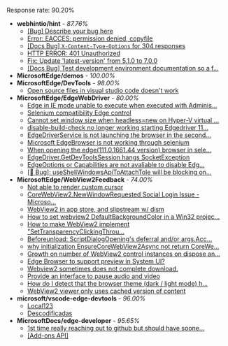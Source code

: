 Response rate: 90.20%

* **webhintio/hint** - _87.76%_
  * [[Bug] Describe your bug here](https://github.com/webhintio/hint/issues/5509)
  * [Error: EACCES: permission denied, copyfile](https://github.com/webhintio/hint/issues/5432)
  * [[Docs Bug] `X-Content-Type-Options` for 304 responses](https://github.com/webhintio/hint/issues/5417)
  * [HTTP ERROR: 401 Unauthorized](https://github.com/webhintio/hint/issues/5362)
  * [Fix: Update 'latest-version' from 5.1.0 to 7.0.0](https://github.com/webhintio/hint/pull/5471)
  * [[Docs Bug] Test development environment documentation so a f...](https://github.com/webhintio/hint/issues/5404)
* **MicrosoftEdge/demos** - _100.00%_
* **MicrosoftEdge/DevTools** - _98.00%_
  * [Open source files in visual studio code doesn't work](https://github.com/MicrosoftEdge/DevTools/issues/143)
* **MicrosoftEdge/EdgeWebDriver** - _80.00%_
  * [Edge in IE mode unable to execute when executed with Adminis...](https://github.com/MicrosoftEdge/EdgeWebDriver/issues/79)
  * [Selenium compatibility Edge control](https://github.com/MicrosoftEdge/EdgeWebDriver/issues/78)
  * [Cannot set window size when headless=new on Hyper-V virtual ...](https://github.com/MicrosoftEdge/EdgeWebDriver/issues/77)
  * [disable-build-check no longer working starting Edgedriver 11...](https://github.com/MicrosoftEdge/EdgeWebDriver/issues/76)
  * [EdgeDriverService is not launching the browser in the second...](https://github.com/MicrosoftEdge/EdgeWebDriver/issues/75)
  * [Microsoft EdgeBrowser is not working through selenium](https://github.com/MicrosoftEdge/EdgeWebDriver/issues/68)
  * [When opening the edge(111.0.1661.44 version) browser in sele...](https://github.com/MicrosoftEdge/EdgeWebDriver/issues/74)
  * [EdgeDriver.GetDevToolsSession hangs SocketException](https://github.com/MicrosoftEdge/EdgeWebDriver/issues/65)
  * [EdgeOptions or Capabilities are not avaliable to disable Edg...](https://github.com/MicrosoftEdge/EdgeWebDriver/issues/61)
  * [[🐛 Bug]: useShellWindowsApiToAttachToIe will be blocking on...](https://github.com/MicrosoftEdge/EdgeWebDriver/issues/34)
* **MicrosoftEdge/WebView2Feedback** - _74.00%_
  * [Not able to render custom cursor](https://github.com/MicrosoftEdge/WebView2Feedback/issues/3388)
  * [CoreWebView2.NewWindowRequested Social Login Issue - Microso...](https://github.com/MicrosoftEdge/WebView2Feedback/issues/3386)
  * [WebView2 in app store, and slipstream w/ dism](https://github.com/MicrosoftEdge/WebView2Feedback/issues/3385)
  * [How to set webview2 DefaultBackgroundColor in a Win32 projec...](https://github.com/MicrosoftEdge/WebView2Feedback/issues/3384)
  * [How to make WebView2 implement "SetTransparencyClickingThrou...](https://github.com/MicrosoftEdge/WebView2Feedback/issues/3383)
  * [Beforeunload: ScriptDialogOpening's deferral and/or args.Acc...](https://github.com/MicrosoftEdge/WebView2Feedback/issues/3355)
  * [why initialization EnsureCoreWebView2Async not return CoreWe...](https://github.com/MicrosoftEdge/WebView2Feedback/issues/3387)
  * [Growth on number of WebView2 control instances on dispose an...](https://github.com/MicrosoftEdge/WebView2Feedback/issues/3378)
  * [Edge Browser to support preview in System UI?](https://github.com/MicrosoftEdge/WebView2Feedback/issues/3369)
  * [Webview2 sometimes does not complete download.](https://github.com/MicrosoftEdge/WebView2Feedback/issues/3356)
  * [Provide an interface to pause audio and video](https://github.com/MicrosoftEdge/WebView2Feedback/issues/3348)
  * [How do I detect that the browser theme (dark / light mode) h...](https://github.com/MicrosoftEdge/WebView2Feedback/issues/3346)
  * [WebView2 viewer only uses cached version of content](https://github.com/MicrosoftEdge/WebView2Feedback/issues/3345)
* **microsoft/vscode-edge-devtools** - _96.00%_
  * [Local123](https://github.com/microsoft/vscode-edge-devtools/issues/1456)
  * [Descodificadas](https://github.com/microsoft/vscode-edge-devtools/issues/1455)
* **MicrosoftDocs/edge-developer** - _95.65%_
  * [1st time really reaching out to github but should have soone...](https://github.com/MicrosoftDocs/edge-developer/issues/2540)
  * [[Add-ons API]](https://github.com/MicrosoftDocs/edge-developer/issues/2539)